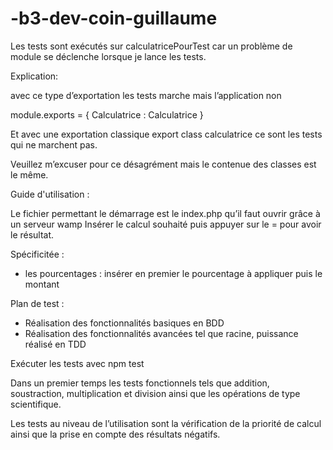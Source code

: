 # -b3-dev-coin-guillaume
Les tests sont exécutés sur calculatricePourTest car un problème de module se déclenche lorsque je lance les tests.


Explication: 

avec ce type d’exportation les tests marche mais l’application non

 module.exports = {
Calculatrice : Calculatrice
}

Et avec une exportation classique export class calculatrice ce sont les tests qui ne marchent pas. 

Veuillez m’excuser pour ce désagrément mais le contenue des classes est le même.



Guide d'utilisation : 

Le fichier permettant le démarrage est le index.php qu’il faut ouvrir grâce à un serveur wamp
Insérer le calcul souhaité puis appuyer sur le = pour avoir le résultat.

Spécificitée : 

- les pourcentages :  insérer en premier le pourcentage à appliquer puis le montant



Plan de test : 

- Réalisation des fonctionnalités basiques en BDD
- Réalisation des fonctionnalités avancées tel que racine, puissance réalisé en TDD

Exécuter les tests avec npm test

Dans un premier temps les tests fonctionnels tels que addition, soustraction, multiplication et division ainsi que les opérations de type scientifique. 

Les tests au niveau de l’utilisation sont la vérification de la priorité de calcul ainsi que la prise en compte des résultats négatifs.





